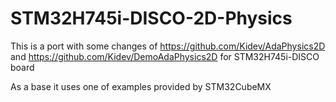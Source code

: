 # STM32H745i-DISCO-2D-Physics

This is a port with some changes of https://github.com/Kidev/AdaPhysics2D and https://github.com/Kidev/DemoAdaPhysics2D for STM32H745i-DISCO board

As a base it uses one of examples provided by STM32CubeMX
